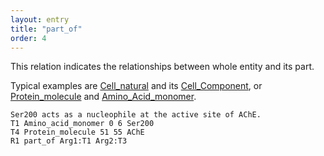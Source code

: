 ```yaml
---
layout: entry
title: "part_of"
order: 4
---
```


This relation indicates the relationships between whole entity and its
part.  

Typical examples are [Cell_natural]() and its [Cell_Component](), or [Protein_molecule]() and [Amino_Acid_monomer]().

<!---
{% include image.html name="whole-part-example.png" width="70%" %}
--->

~~~ ann
Ser200 acts as a nucleophile at the active site of AChE.
T1 Amino_acid_monomer 0 6 Ser200
T4 Protein_molecule 51 55 AChE
R1 part_of Arg1:T1 Arg2:T3
~~~
